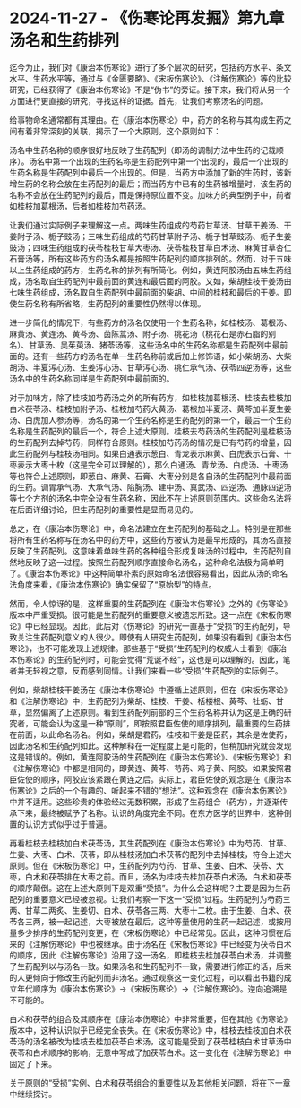 # 2024-11-27 - 《伤寒论再发掘》第九章 汤名和生药排列

迄今为止，我们对《康治本伤寒论》进行了多个层次的研究，包括药方水平、条文水平、生药水平等，通过与《金匮要略》、《宋板伤寒论》、《注解伤寒论》等的比较研究，已经获得了《康治本伤寒论》不是“伪书”的旁证。接下来，我们将从另一个方面进行更直接的研究，寻找这样的证据。首先，让我们考察汤名的问题。

给事物命名通常都有其理由。在《康治本伤寒论》中，药方的名称与其构成生药之间有着非常深刻的关联，揭示了一个大原则。这个原则如下：

汤名中生药名称的顺序很好地反映了生药配列（即汤的调制方法中生药的记载顺序）。汤名中第一个出现的生药名称是生药配列中第一个出现的，最后一个出现的生药名称是生药配列中最后一个出现的。但是，当药方中添加了新的生药时，该新增生药的名称会放在生药配列的最后；而当药方中已有的生药被增量时，该生药的名称不会放在生药配列的最后，而是保持原位置不变。加味方的典型例子中，前者如桂枝加葛根汤，后者如桂枝加芍药汤。

让我们通过实际例子来理解这一点。两味生药组成的芍药甘草汤、甘草干姜汤、干姜附子汤、栀子豉汤；三味生药组成的芍药甘草附子汤、栀子甘草豉汤、栀子生姜豉汤；四味生药组成的茯苓桂枝甘草大枣汤、茯苓桂枝甘草白术汤、麻黄甘草杏仁石膏汤等，所有这些药方的汤名都是按照生药配列的顺序排列的。然而，对于五味以上生药组成的药方，生药名称的排列有所简化。例如，黄连阿胶汤由五味生药组成，汤名取自生药配列中最前面的黄连和最后面的阿胶。又如，柴胡桂枝干姜汤由七味生药组成，汤名取自生药配列中最前面的柴胡、中间的桂枝和最后的干姜。即使生药名称有所省略，生药配列的重要性仍然得以体现。

进一步简化的情况下，有些药方的汤名仅使用一个生药名称，如桂枝汤、葛根汤、麻黄汤、黄连汤、黄芩汤、茵陈蒿汤、附子汤、桃花汤（桃花石是赤石脂的别名）、甘草汤、吴茱萸汤、猪苓汤等，这些汤名中的生药名称都是生药配列中最前面的。还有一些药方的汤名在单一生药名称前或后加上修饰语，如小柴胡汤、大柴胡汤、半夏泻心汤、生姜泻心汤、甘草泻心汤、桃仁承气汤、茯苓四逆汤等，这些汤名中的生药名称同样是生药配列中最前面的。

对于加味方，除了桂枝加芍药汤之外的所有药方，如桂枝加葛根汤、桂枝去桂枝加白术茯苓汤、桂枝加附子汤、桂枝加芍药大黄汤、葛根加半夏汤、黄芩加半夏生姜汤、白虎加人参汤等，汤名的第一个生药名称是生药配列的第一个，最后一个生药名称是生药配列的最后一个，符合上述大原则。桂枝去芍药汤的生药配列是桂枝汤的生药配列去掉芍药，同样符合原则。桂枝加芍药汤的情况是已有芍药的增量，因此生药配列与桂枝汤相同。如果白通表示葱白、青龙表示麻黄、白虎表示石膏、十枣表示大枣十枚（这是完全可以理解的），那么白通汤、青龙汤、白虎汤、十枣汤等也符合上述原则，即葱白、麻黄、石膏、大枣分别是各自汤的生药配列中最前面的生药。调胃承气汤、大承气汤、陷胸汤、建中汤、真武汤、四逆汤、通脉四逆汤等七个方剂的汤名中完全没有生药名称，因此不在上述原则范围内。这些命名法将在后面详细讨论，但生药配列的重要性是显而易见的。

总之，在《康治本伤寒论》中，命名法建立在生药配列的基础之上。特别是在那些将所有生药名称写在汤名中的药方中，这些药方被认为是最早形成的，其汤名直接反映了生药配列。这意味着单味生药的各种组合形成复味汤的过程中，生药配列自然地反映了这一过程。按照生药配列顺序直接命名汤名，这种命名法极为简单明了。《康治本伤寒论》中这种简单朴素的原始命名法很容易看出，因此从汤的命名法角度来看，《康治本伤寒论》确实保留了“原始型”的特点。

然而，令人惊讶的是，这样重要的生药配列在《康治本伤寒论》之外的《伤寒论》版本中严重受损。很可能是生药配列的重要意义被遗忘所致。这一点在《宋板伤寒论》中已经显现。因此，此后对《伤寒论》的研究一直基于“受损”的生药配列，导致关注生药配列意义的人很少。即使有人研究生药配列，如果没有看到《康治本伤寒论》，也不可能发现上述规律。那些基于“受损”生药配列的权威人士看到《康治本伤寒论》的生药配列时，可能会觉得“荒诞不经”，这也是可以理解的。因此，笔者并无轻视之意，反而感到同情。让我们来看一些“受损”生药配列的实际例子。

例如，柴胡桂枝干姜汤在《康治本伤寒论》中遵循上述原则，但在《宋板伤寒论》和《注解伤寒论》中，生药配列为柴胡、桂枝、干姜、栝楼根、黄芩、牡蛎、甘草，显然偏离了上述原则。看到生药配列前部的三个生药名称并认为这是正确的研究者，可能会认为这是一种“原则”，即按照君臣佐使的顺序排列，最重要的生药排在前面，以此命名汤名。例如，柴胡是君药，桂枝和干姜是臣药，其余是佐使药，因此汤名和生药配列如此。这种解释在一定程度上是可能的，但稍加研究就会发现这是错误的。例如，黄连阿胶汤的生药配列在《康治本伤寒论》、《宋板伤寒论》和《注解伤寒论》中都是相同的，即黄连、黄芩、芍药、鸡子黄、阿胶。如果按照君臣佐使的顺序，阿胶应该紧跟在黄连之后。实际上，君臣佐使的观念是在《康治本伤寒论》之后的一个有趣的、听起来不错的“想法”。这种观念在《康治本伤寒论》中并不适用。这些珍贵的体验经过无数积累，形成了生药组合（药方），并逐渐传承下来，最终被赋予了名称。认识的角度完全不同。在东方医学的世界中，这种倒置的认识方式似乎过于普遍。

再看桂枝去桂枝加白术茯苓汤，其生药配列在《康治本伤寒论》中为芍药、甘草、生姜、大枣、白术、茯苓，即从桂枝汤加白术茯苓的配列中去掉桂枝，符合上述大原则。但在《宋板伤寒论》中，生药配列为芍药、甘草、生姜、白术、茯苓、大枣，白术和茯苓排在大枣之前。而且，汤名为桂枝去桂加茯苓白术汤，白术和茯苓的顺序颠倒。这在上述大原则下是双重“受损”。为什么会这样呢？主要是因为生药配列的重要意义已经被忽视。让我们考察一下这一“受损”过程。生药配列为芍药三两、甘草二两炙、生姜切、白术、茯苓各三两、大枣十二枚。由于生姜、白术、茯苓各三两，被一起记述，大枣被放在最后。这种等量使用的生药一起记述，或按用量多少排序的生药配列变更，在《宋板伤寒论》中已经常见。因此，这种习惯在后来的《注解伤寒论》中也被继承。由于汤名在《宋板伤寒论》中已经变为茯苓白术的顺序，因此《注解伤寒论》沿用了这一汤名，即桂枝去桂加茯苓白术汤，并调整了生药配列以与汤名一致。如果汤名和生药配列不一致，需要进行修正的话，后来的人更倾向于修改生药配列而非汤名。通过观察这一变化过程，可以看出书籍的成立年代顺序为《康治本伤寒论》→《宋板伤寒论》→《注解伤寒论》。逆向追溯是不可能的。

白术和茯苓的组合及其顺序在《康治本伤寒论》中非常重要，但在其他《伤寒论》版本中，这种认识似乎已经完全丧失。在《宋板伤寒论》中，桂枝去桂枝加白术茯苓汤的汤名被改为桂枝去桂加茯苓白术汤，这可能是受到了茯苓桂枝白术甘草汤中茯苓和白术顺序的影响，无意中写成了加茯苓白术。这一变化在《注解伤寒论》中固定了下来。

关于原则的“受损”实例、白术和茯苓组合的重要性以及其他相关问题，将在下一章中继续探讨。
